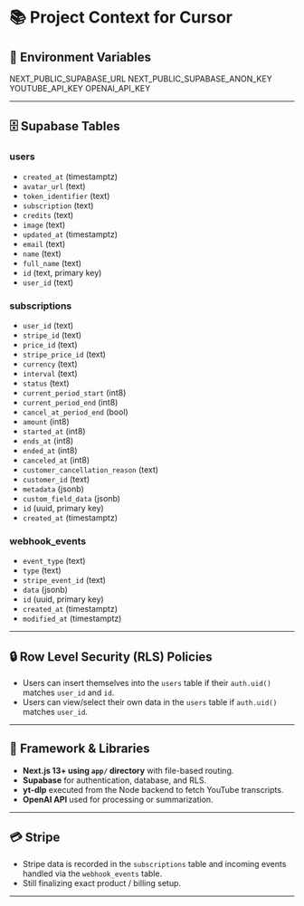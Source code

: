# 📚 Project Context for Cursor

## 🔑 Environment Variables

NEXT_PUBLIC_SUPABASE_URL
NEXT_PUBLIC_SUPABASE_ANON_KEY
YOUTUBE_API_KEY
OPENAI_API_KEY

---

## 🗄️ Supabase Tables

### users

- `created_at` (timestamptz)
- `avatar_url` (text)
- `token_identifier` (text)
- `subscription` (text)
- `credits` (text)
- `image` (text)
- `updated_at` (timestamptz)
- `email` (text)
- `name` (text)
- `full_name` (text)
- `id` (text, primary key)
- `user_id` (text)

### subscriptions

- `user_id` (text)
- `stripe_id` (text)
- `price_id` (text)
- `stripe_price_id` (text)
- `currency` (text)
- `interval` (text)
- `status` (text)
- `current_period_start` (int8)
- `current_period_end` (int8)
- `cancel_at_period_end` (bool)
- `amount` (int8)
- `started_at` (int8)
- `ends_at` (int8)
- `ended_at` (int8)
- `canceled_at` (int8)
- `customer_cancellation_reason` (text)
- `customer_id` (text)
- `metadata` (jsonb)
- `custom_field_data` (jsonb)
- `id` (uuid, primary key)
- `created_at` (timestamptz)

### webhook_events

- `event_type` (text)
- `type` (text)
- `stripe_event_id` (text)
- `data` (jsonb)
- `id` (uuid, primary key)
- `created_at` (timestamptz)
- `modified_at` (timestamptz)

---

## 🔒 Row Level Security (RLS) Policies

- Users can insert themselves into the `users` table if their `auth.uid()` matches `user_id` and `id`.
- Users can view/select their own data in the `users` table if `auth.uid()` matches `user_id`.

---

## 🚀 Framework & Libraries

- **Next.js 13+ using `app/` directory** with file-based routing.
- **Supabase** for authentication, database, and RLS.
- **yt-dlp** executed from the Node backend to fetch YouTube transcripts.
- **OpenAI API** used for processing or summarization.

---

## 💳 Stripe

- Stripe data is recorded in the `subscriptions` table and incoming events handled via the `webhook_events` table.
- Still finalizing exact product / billing setup.

---
